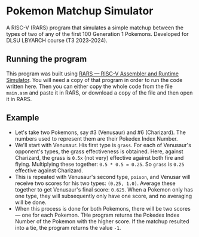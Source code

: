 # Pokemon Matchup Simulator
A RISC-V (RARS) program that simulates a simple matchup between the types of two of any of the first 100 Generation 1 Pokemons. Developed for DLSU LBYARCH course (T3 2023-2024).

## Running the program
This program was built using [RARS — RISC-V Assembler and Runtime Simulator](https://github.com/TheThirdOne/rars). You will need a copy of that program in order to run the code written here. Then you can either copy the whole code from the file `main.asm` and paste it in RARS, or download a copy of the file and then open it in RARS.

## Example
- Let's take two Pokemons, say #3 (Venusaur) and #6 (Charizard). The numbers used to represent them are their Pokedex Index Number.
- We'll start with Venusaur. His first type is `grass`. For each of Venusaur's opponent's types, the grass effectiveness is obtained. Here, against Charizard, the grass is `0.5x` (not very) effective against both fire and flying. Multiplying these together: `0.5 * 0.5 = 0.25`. So `grass` is `0.25` effective against Charizard.
- This is repeated with Venusaur's second type, `poison`, and Venusar will receive two scores for his two types: `(0.25, 1.0)`. Average these together to get Venusaur's final score: `0.625`. When a Pokemon only has one type, they will subsequently only have one score, and no averaging will be done.
- When this process is done for both Pokemons, there will be two scores — one for each Pokemon. THe program returns the Pokedex Index Number of the Pokemon with the higher score. If the matchup resulted into a tie, the program returns the value `-1`.

